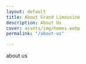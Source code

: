 ```yaml
---
layout: default
title: About Grand Limousine
description: About Us
cover: assets/img/homes.webp
permalink: "/about-us"

---
```

about us